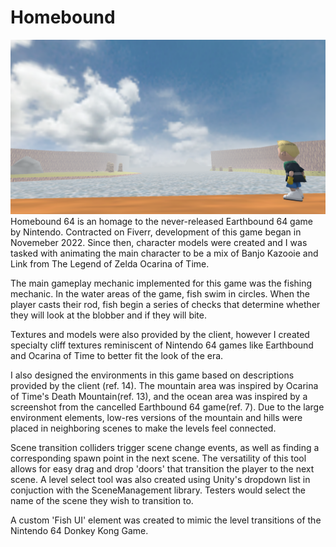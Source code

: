 # Homebound
![screenshot](screenshot.png)
Homebound 64 is an homage to the never-released Earthbound 64 game by Nintendo. Contracted on Fiverr, development of this game began in Novemeber 2022. Since then, character models were created and I was tasked with animating the main character to be a mix of Banjo Kazooie and Link from The Legend of Zelda Ocarina of Time.

The main gameplay mechanic implemented for this game was the fishing mechanic. In the water areas of the game, fish swim in circles. When the player casts their rod, fish begin a series of checks that determine whether they will look at the blobber and if they will bite.

Textures and models were also provided by the client, however I created specialty cliff textures reminiscent of Nintendo 64 games like Earthbound and Ocarina of Time to better fit the look of the era.

I also designed the environments in this game based on descriptions provided by the client (ref. 14). The mountain area was inspired by Ocarina of Time's Death Mountain(ref. 13), and the ocean area was inspired by a screenshot from the cancelled Earthbound 64 game(ref. 7). Due to the large environment elements, low-res versions of the mountain and hills were placed in neighboring scenes to make the levels feel connected.

Scene transition colliders trigger scene change events, as well as finding a corresponding spawn point in the next scene. The versatility of this tool allows for easy drag and drop 'doors' that transition the player to the next scene. A level select tool was also created using Unity's dropdown list in conjuction with the SceneManagement library. Testers would select the name of the scene they wish to transition to.

A custom 'Fish UI' element was created to mimic the level transitions of the Nintendo 64 Donkey Kong Game.
